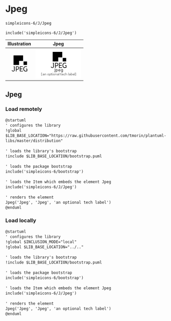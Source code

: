 # Jpeg


```text
simpleicons-6/J/Jpeg
```

```text
include('simpleicons-6/J/Jpeg')
```



| Illustration | Jpeg |
| :---: | :---: |
| ![illustration for Illustration](../../simpleicons-6/J/Jpeg.png) | ![illustration for Jpeg](../../simpleicons-6/J/Jpeg.Local.png) |




## Jpeg

### Load remotely
```plantuml
@startuml
' configures the library
!global $LIB_BASE_LOCATION="https://raw.githubusercontent.com/tmorin/plantuml-libs/master/distribution"

' loads the library's bootstrap
!include $LIB_BASE_LOCATION/bootstrap.puml

' loads the package bootstrap
include('simpleicons-6/bootstrap')

' loads the Item which embeds the element Jpeg
include('simpleicons-6/J/Jpeg')

' renders the element
Jpeg('Jpeg', 'Jpeg', 'an optional tech label')
@enduml
```

### Load locally
```plantuml
@startuml
' configures the library
!global $INCLUSION_MODE="local"
!global $LIB_BASE_LOCATION="../.."

' loads the library's bootstrap
!include $LIB_BASE_LOCATION/bootstrap.puml

' loads the package bootstrap
include('simpleicons-6/bootstrap')

' loads the Item which embeds the element Jpeg
include('simpleicons-6/J/Jpeg')

' renders the element
Jpeg('Jpeg', 'Jpeg', 'an optional tech label')
@enduml
```

